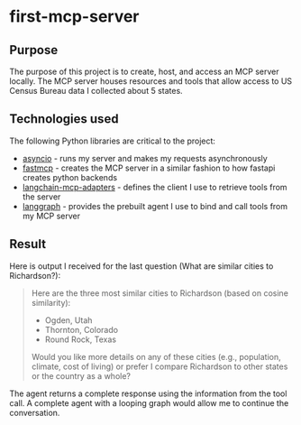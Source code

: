 # first-mcp-server

## Purpose
The purpose of this project is to create, host, and access an MCP server locally. The MCP server houses resources and tools that allow access to US Census Bureau data I collected about 5 states.

## Technologies used
The following Python libraries are critical to the project:
- [asyncio](https://docs.python.org/3/library/asyncio.html) - runs my server and makes my requests asynchronously
- [fastmcp](https://gofastmcp.com/getting-started/welcome) - creates the MCP server in a similar fashion to how fastapi creates python backends
- [langchain-mcp-adapters](https://github.com/langchain-ai/langchain-mcp-adapters) - defines the client I use to retrieve tools from the server
- [langgraph](https://www.langchain.com/langgraph) - provides the prebuilt agent I use to bind and call tools from my MCP server

## Result
Here is output I received for the last question (What are similar cities to Richardson?):

>Here are the three most similar cities to Richardson (based on cosine similarity):
>
>- Ogden, Utah
>- Thornton, Colorado
>- Round Rock, Texas
>
>Would you like more details on any of these cities (e.g., population, climate, cost of living) or prefer I compare Richardson to other states or the country as a whole?

The agent returns a complete response using the information from the tool call. A complete agent with a looping graph would allow me to continue the conversation.